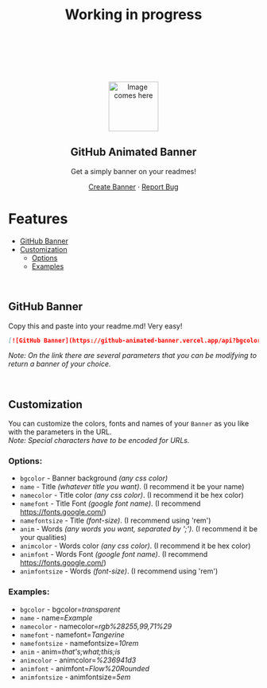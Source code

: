 <h1 align="center">Working in progress</h1>
<br><br><br><br><br>

<p align="center">
 <img width="100px" src="" align="center" alt="Image comes here" />
 <h2 align="center">GitHub Animated Banner</h2>
 <p align="center">Get a simply banner on your readmes!</p>
</p>

<p align="center">
    <a href="https://github-animated-banner.vercel.app/demo">Create Banner</a>
    ·
    <a href="https://github.com/ylJeferson/github-animated-banner/issues/new/choose">Report Bug</a>
  </p>
<!-- <p align="center">Love the project? Please consider <a href="https://www.paypal.me/yljeferson">donating</a> to help it improve! -->

# Features

- [GitHub Banner](#github-banner)
- [Customization](#customization)
  - [Options](#options)
  - [Examples](#examples)

<br>

## GitHub Banner

Copy this and paste into your readme.md!
Very easy!

```md
[![GitHub Banner](https://github-animated-banner.vercel.app/api?bgcolor=transparent&name=Jeferson&namefont=Tangerine&namecolor=%23ff5779&anim=In;search;of;development&animfont=Varela%20Round&animcolor=%236941d3&namefontsize=10rem&animfontsize=5em)](https://github.com/ylJeferson/github-animated-banner)
```

_Note: On the link there are several parameters that you can be modifying to return a banner of your choice._


<br>

## Customization

You can customize the colors, fonts and names of your `Banner` as you like with the parameters in the URL.<br>
_Note: Special characters have to be encoded for URLs._
  
### Options:

- `bgcolor` - Banner background _(any css color)_
- `name` - Title _(whatever title you want)_. (I recommend it be your name)
- `namecolor` - Title color _(any css color)_.  (I recommend it be hex color)
- `namefont` - Title Font _(google font name)_. (I recommend https://fonts.google.com/)
- `namefontsize` - Title _(font-size)_. (I recommend using 'rem')
- `anim` - Words _(any words you want, separated by ';')_. (I recommend it be your qualities)
- `animcolor` - Words color _(any css color)_.  (I recommend it be hex color)
- `animfont` - Words Font _(google font name)_. (I recommend https://fonts.google.com/)
- `animfontsize` - Words _(font-size)_. (I recommend using 'rem')

### Examples:

- `bgcolor` - bgcolor=_transparent_
- `name` - name=_Example_
- `namecolor` - namecolor=_rgb%28255,99,71%29_
- `namefont` - namefont=_Tangerine_
- `namefontsize` - namefontsize=_10rem_
- `anim` - anim=_that's;what;this;is_
- `animcolor` - animcolor=_%236941d3_
- `animfont` - animfont=_Flow%20Rounded_
- `animfontsize` - animfontsize=_5em_
